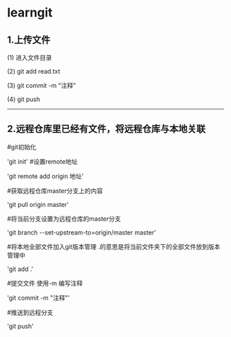 # learngit

## 1.上传文件
(1) 进入文件目录

(2) git add read.txt

(3) git commit -m "注释"

(4) git push

***
## 2.远程仓库里已经有文件，将远程仓库与本地关联

#git初始化

'git init'
#设置remote地址

'git remote add  origin 地址'

#获取远程仓库master分支上的内容

'git pull origin master'

#将当前分支设置为远程仓库的master分支

'git branch --set-upstream-to=origin/master master'

#将本地全部文件加入git版本管理 .的意思是将当前文件夹下的全部文件放到版本管理中

'git add .'

#提交文件 使用-m 编写注释

'git commit -m "注释"'

#推送到远程分支

'git push'



